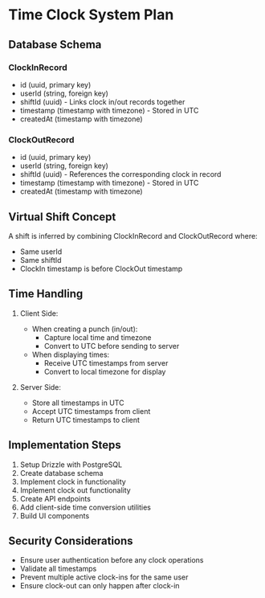# Time Clock System Plan

## Database Schema

### ClockInRecord
- id (uuid, primary key)
- userId (string, foreign key)
- shiftId (uuid) - Links clock in/out records together
- timestamp (timestamp with timezone) - Stored in UTC
- createdAt (timestamp with timezone)

### ClockOutRecord
- id (uuid, primary key)
- userId (string, foreign key)
- shiftId (uuid) - References the corresponding clock in record
- timestamp (timestamp with timezone) - Stored in UTC
- createdAt (timestamp with timezone)

## Virtual Shift Concept
A shift is inferred by combining ClockInRecord and ClockOutRecord where:
- Same userId
- Same shiftId
- ClockIn timestamp is before ClockOut timestamp

## Time Handling
1. Client Side:
   - When creating a punch (in/out):
     - Capture local time and timezone
     - Convert to UTC before sending to server
   - When displaying times:
     - Receive UTC timestamps from server
     - Convert to local timezone for display

2. Server Side:
   - Store all timestamps in UTC
   - Accept UTC timestamps from client
   - Return UTC timestamps to client

## Implementation Steps
1. Setup Drizzle with PostgreSQL
2. Create database schema
3. Implement clock in functionality
4. Implement clock out functionality
5. Create API endpoints
6. Add client-side time conversion utilities
7. Build UI components

## Security Considerations
- Ensure user authentication before any clock operations
- Validate all timestamps
- Prevent multiple active clock-ins for the same user
- Ensure clock-out can only happen after clock-in 